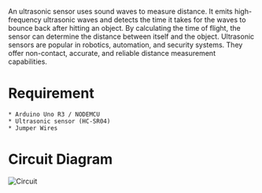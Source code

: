 An ultrasonic sensor uses sound waves to measure distance. It emits high-frequency ultrasonic waves and detects the time it takes for the waves to bounce back after hitting an object. By calculating the time of flight, the sensor can determine the distance between itself and the object. Ultrasonic sensors are popular in robotics, automation, and security systems. They offer non-contact, accurate, and reliable distance measurement capabilities.

# Requirement
    * Arduino Uno R3 / NODEMCU
    * Ultrasonic sensor (HC-SR04)
    * Jumper Wires

# Circuit Diagram
    
![Circuit](https://github.com/om-1980/Ultrasonic-Sensor-for-Distance-Measurement/assets/111452597/147b40b5-1f4e-4b5e-b06e-6f3c02d7463c)
